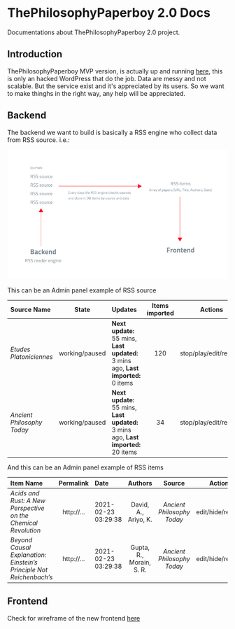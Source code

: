 # ThePhilosophyPaperboy 2.0 Docs
Documentations about ThePhilosophyPaperboy 2.0 project.

## Introduction
ThePhilosophyPaperboy MVP version, is actually up and running [here](https://thephilosophypaperboy.com/), this is only an hacked WordPress that do the job. Data are messy and not scalable. But the service exist and it's appreciated by its users. So we want to make thinghs in the right way, any help will be appreciated.

## Backend 

The backend we want to build is basically a RSS engine who collect data from RSS source. i.e.:

![RSS schema](img/RSS-scheme.png)

This can be an Admin panel example of RSS source

| Source Name       | State | Updates | Items imported | Actions |
|:-----------|:-:|:--|:-:|:-:|
| *Etudes Platoniciennes* | working/paused | **Next update:** 55 mins, **Last updated:** 3 mins ago, **Last imported:** 0 items | 120 | stop/play/edit/remove |
| *Ancient Philosophy Today* |  working/paused | **Next update:** 55 mins, **Last updated:** 3 mins ago, **Last imported:** 20 items | 34 | stop/play/edit/remove |


And this can be an Admin panel example of RSS items

| Item Name       | Permalink | Date | Authors | Source | Actions |
|:-----------|:-:|:--|:-:|:-:|:-:|
| *Acids and Rust: A New Perspective on the Chemical Revolution* | http://... | 2021-02-23 03:29:38 | David, A., Ariyo, K. |  *Ancient Philosophy Today* | edit/hide/remove |
| *Beyond Causal Explanation: Einstein’s Principle Not Reichenbach’s* |  http://... | 2021-02-23 03:29:38  | Gupta, R., Morain, S. R. |  *Ancient Philosophy Today* | edit/hide/remove |

## Frontend

Check for wireframe of the new frontend [here](https://github.com/lc-d/paperboy-docs/tree/main/prototype/wireframes)
